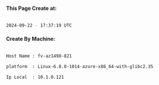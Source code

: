 
   
#### This Page Create at:

```bash

2024-09-22 - 17:37:19 UTC

```

#### Create By Machine:

```bash

Host Name : fv-az1498-821

platform  : Linux-6.8.0-1014-azure-x86_64-with-glibc2.35

Ip Local  : 10.1.0.121

```

